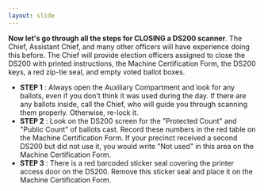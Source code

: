```yaml
---
layout: slide
---
```


**Now let&#39;s go through all the steps for CLOSING a DS200 scanner**. The Chief, Assistant Chief, and many other officers will have experience doing this before. The Chief will provide election officers assigned to close the DS200 with printed instructions, the Machine Certification Form, the DS200 keys, a red zip-tie seal, and empty voted ballot boxes.

- **STEP 1** : Always open the Auxiliary Compartment and look for any ballots, even if you don&#39;t think it was used during the day. If there are any ballots inside, call the Chief, who will guide you through scanning them properly. Otherwise, re-lock it.
- **STEP 2** : Look on the DS200 screen for the &quot;Protected Count&quot; and &quot;Public Count&quot; of ballots cast. Record these numbers in the red table on the Machine Certification Form. If your precinct received a second DS200 but did not use it, you would write &quot;Not used&quot; in this area on the Machine Certification Form.
- **STEP 3** : There is a red barcoded sticker seal covering the printer access door on the DS200. Remove this sticker seal and place it on the Machine Certification Form.